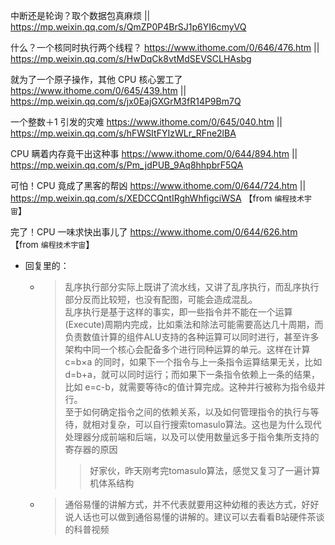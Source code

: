
中断还是轮询？取个数据包真麻烦 || https://mp.weixin.qq.com/s/QmZP0P4BrSJ1p6YI6cmyVQ

什么？一个核同时执行两个线程？ https://www.ithome.com/0/646/476.htm || https://mp.weixin.qq.com/s/HwDqCk8vtMdSEVSCLHAsbg

就为了一个原子操作，其他 CPU 核心罢工了 https://www.ithome.com/0/645/439.htm || https://mp.weixin.qq.com/s/jx0EajGXGrM3fR14P9Bm7Q

一个整数＋1 引发的灾难 https://www.ithome.com/0/645/040.htm || https://mp.weixin.qq.com/s/hFWSItFYIzWLr_RFne2lBA

CPU 瞒着内存竟干出这种事 https://www.ithome.com/0/644/894.htm || https://mp.weixin.qq.com/s/Pm_jdPUB_9Aq8hhpbrF5QA

可怕！CPU 竟成了黑客的帮凶 https://www.ithome.com/0/644/724.htm || https://mp.weixin.qq.com/s/XEDCCQntIRghWhfigciWSA  【from `编程技术宇宙`】

完了！CPU 一味求快出事儿了 https://www.ithome.com/0/644/626.htm  【from `编程技术宇宙`】
- 回复里的：
  * > 乱序执行部分实际上既讲了流水线，又讲了乱序执行，而乱序执行部分反而比较短，也没有配图，可能会造成混乱。 <br> 乱序执行是基于这样的事实，即一些指令并不能在一个运算(Execute)周期内完成，比如乘法和除法可能需要高达几十周期，而负责数值计算的组件ALU支持的各种运算可以同时进行，甚至许多架构中同一个核心会配备多个进行同种运算的单元。这样在计算 c=b×a 的同时，如果下一个指令与上一条指令运算结果无关，比如 d=b+a，就可以同时运行；而如果下一条指令依赖上一条的结果，比如 e=c-b，就需要等待c的值计算完成。这种并行被称为指令级并行。 <br> 至于如何确定指令之间的依赖关系，以及如何管理指令的执行与等待，就相对复杂，可以自行搜索tomasulo算法。这也是为什么现代处理器分成前端和后端，以及可以使用数量远多于指令集所支持的寄存器的原因
    >> 好家伙，昨天刚考完tomasulo算法，感觉又复习了一遍计算机体系结构
  * > 通俗易懂的讲解方式，并不代表就要用这种幼稚的表达方式，好好说人话也可以做到通俗易懂的讲解的。建议可以去看看B站硬件茶谈的科普视频
